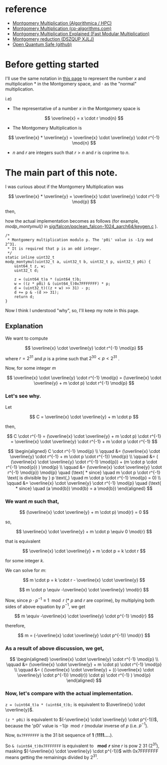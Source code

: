 # reference
- [Montgomery Multiplication (Algorithmica / HPC)](https://en.algorithmica.org/hpc/number-theory/montgomery/)
- [Montgomery Multiplication (cp-algorithms.com)](https://cp-algorithms.com/algebra/montgomery_multiplication.html)
- [Montgomery Multiplication Explained (Fast Modular Multiplication)](https://codeforces.com/blog/entry/103374)
- [Montgomery reduction (DSZQUP XJLJ)](https://cryptography.fandom.com/wiki/Montgomery_reduction)
- [Open Quantum Safe (github)](https://github.com/open-quantum-safe)

# Before getting started
I'll use the same notation in [this page](https://en.algorithmica.org/hpc/number-theory/montgomery/) to represent the number $x$ and multiplication $*$ in the Montgomery space, and $\cdot$ as the "normal" multiplication.

i.e)
- The representative of a number $x$ in the Montgomery space is

$$
\overline{x} = x \cdot r \mod{n}
$$

- The Montgomery Multiplication is

$$
\overline{x} * \overline{y} = \overline{x} \cdot \overline{y} \cdot r^{-1} \mod{n}
$$

- $n$ and $r$ are integers such that $r > n$ and $r$ is coprime to $n$.

# The main part of this note.
I was curious about if the Montgomery Multiplication was 

$$
\overline{x} * \overline{y} = \overline{x} \cdot \overline{y} \cdot r^{-1} \mod{p}
$$

then, 

how the actual implementation becomes as follows (for example, *modp_montymul()* in [sig/falcon/pqclean_falcon-1024_aarch64/keygen.c](https://github.com/open-quantum-safe/liboqs/blob/main/src/sig/falcon/pqclean_falcon-1024_aarch64/keygen.c#L716-L726) ).
```
/*
 * Montgomery multiplication modulo p. The 'p0i' value is -1/p mod 2^31.
 * It is required that p is an odd integer.
 */
static inline uint32_t
modp_montymul(uint32_t a, uint32_t b, uint32_t p, uint32_t p0i) {
    uint64_t z, w;
    uint32_t d;

    z = (uint64_t)a * (uint64_t)b;
    w = ((z * p0i) & (uint64_t)0x7FFFFFFF) * p;
    d = (uint32_t)((z + w) >> 31) - p;
    d += p & -(d >> 31);
    return d;
}
```

Now I think I understood "why", so, I'll keep my note in this page.

## Explanation
We want to compute 

$$
\overline{x} \cdot \overline{y} \cdot r^{-1} \mod{p}
$$ 

where $r = 2^{31}$ and $p$ is a prime such that $2^{30} < p < 2^{31}$ .

Now, for some integer $m$

$$
\overline{x} \cdot \overline{y} \cdot r^{-1} \mod{p} = (\overline{x} \cdot \overline{y} + m \cdot p) \cdot r^{-1} \mod{p}
$$

### Let's see why.
Let 

$$
C = \overline{x} \cdot \overline{y} + m \cdot p
$$

then,

$$
C \cdot r^{-1} = (\overline{x} \cdot \overline{y} + m \cdot p) \cdot r^{-1} = \overline{x} \cdot \overline{y} \cdot r^{-1} + m \cdot p \cdot r^{-1}
$$

$$
\begin{aligned}
C \cdot r^{-1} \mod{p} \\
\qquad &= (\overline{x} \cdot \overline{y} \cdot r^{-1} + m \cdot p \cdot r^{-1}) \mod{p} \\
\qquad &= ( (\overline{x} \cdot \overline{y} \cdot r^{-1} \mod{p}) + (m \cdot p \cdot r^{-1} \mod{p}) ) \mod{p} \\
\qquad &= (\overline{x} \cdot \overline{y} \cdot r^{-1} \mod{p})  \mod{p}   \quad (\text{ * since}  \quad m \cdot p \cdot r^{-1} \text{ is divisible by } p \text{,} \quad m \cdot p \cdot r^{-1} \mod{p} = 0) \\
\qquad &= \overline{x} \cdot \overline{y} \cdot r^{-1} \mod{p}  \quad  (\text{ * since} \quad (a \mod{b}) \mod{b} = a \mod{b})
\end{aligned}
$$

### We want $m$ such that,

$$
(\overline{x} \cdot \overline{y} + m \cdot p) \mod{r} = 0
$$

so,

$$
\overline{x} \cdot \overline{y} + m \cdot p \equiv 0 \mod{r} 
$$

that is equivalent

$$
\overline{x} \cdot \overline{y} + m \cdot p = k \cdot r 
$$

for some integer $k$.

We can solve for $m$:

$$
m \cdot p = k \cdot r  - \overline{x} \cdot \overline{y} 
$$

$$
m \cdot p \equiv -\overline{x} \cdot \overline{y} \mod{r} 
$$

Now, since $p \cdot p^{-1} \equiv 1 \mod{r}$  (* $p$ and $r$ are coprime), by multiplying both sides of above equation by $p^{-1}$, we get

$$
m \equiv -\overline{x} \cdot \overline{y} \cdot p^{-1} \mod{r}
$$

therefore,

$$
m = (-\overline{x} \cdot \overline{y} \cdot p^{-1}) \mod{r}
$$

### As a result of above discussion, we get,

$$
\begin{aligned}
\overline{x} \cdot \overline{y} \cdot r^{-1} \mod{p} \\
\qquad &= (\overline{x} \cdot \overline{y} + m \cdot p) \cdot r^{-1} \mod{p} \\
\qquad &= ( (\overline{x} \cdot \overline{y} + ((-\overline{x} \cdot \overline{y} \cdot p^{-1}) \mod{r}) \cdot p) \cdot r^{-1} ) \mod{p}
\end{aligned}
$$

### Now, let's compare with the actual implementation.
```z = (uint64_t)a * (uint64_t)b;``` is equivalent to $\overline{x} \cdot \overline{y}$.

```(z * p0i)``` is equivalent to $(-\overline{x} \cdot \overline{y} \cdot p^{-1})$, because the 'p0i' value is $-1/p \mod{r}$ (modular inverse of $p$ (i.e. $p^{-1}$).

Now, ```0x7FFFFFFF``` is the 31 bit sequence of **1** (**1111....**).

So ```& (uint64_t)0x7FFFFFFF``` is equivalent to **$\mod{r}$** sine $r$ is pow 2 31 ($2^{31}$), masking $(-\overline{x} \cdot \overline{y} \cdot p^{-1})$ with 0x7FFFFFFF means getting the remainings divided by $2^{31}$.
